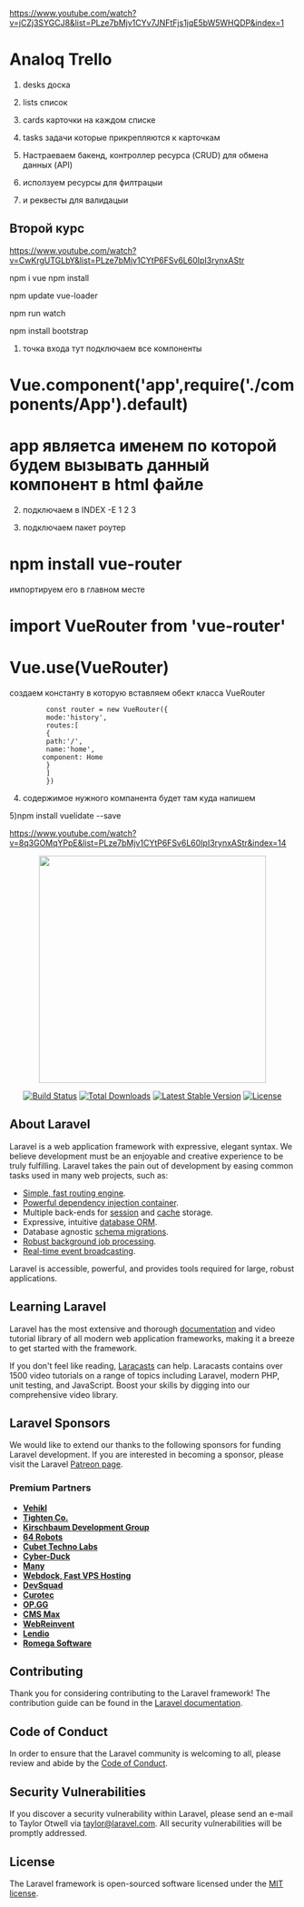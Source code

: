 https://www.youtube.com/watch?v=jCZj3SYGCJ8&list=PLze7bMjv1CYv7JNFtFjs1jqE5bW5WHQDP&index=1

# Analoq Trello

1) desks доска
2) lists список
3) cards карточки на каждом списке
4) tasks задачи которые прикрепляются к карточкам

5) Настраеваем бакенд, контроллер ресурса (CRUD) для обмена данных  (API)
6) исползуем ресурсы для филтрацыи
6) и реквесты для валидацыи

## Второй курс

https://www.youtube.com/watch?v=CwKrgUTGLbY&list=PLze7bMjv1CYtP6FSv6L60IpI3rynxAStr

npm i vue 
npm install

npm update vue-loader

npm run watch

npm install bootstrap

1) точка входа тут подключаем все компоненты

# Vue.component('app',require('./components/App').default)

# app являетса именем по которой будем вызывать данный компонент в html файле

2) подключаем в INDEX -E 1  <link rel="stylesheet" href="{{mix('css/app.css')}}">
   2 <script src="{{mix('js/app.js')}}"></script>
   3


3) подключаем пакет роутер

# npm install vue-router

импортируем его в главном месте

# import VueRouter from 'vue-router'

# Vue.use(VueRouter)

создаем константу в которую вставляем обект класса VueRouter

             const router = new VueRouter({
             mode:'history',
             routes:[
             {
             path:'/',
             name:'home',
            component: Home
             }
             ]
             })

4) содержимое нужного компанента будет там куда напишем
   <router-view></router-view>
   
5)npm install vuelidate --save

https://www.youtube.com/watch?v=8q3GOMqYPpE&list=PLze7bMjv1CYtP6FSv6L60IpI3rynxAStr&index=14


























<p align="center"><a href="https://laravel.com" target="_blank"><img src="https://raw.githubusercontent.com/laravel/art/master/logo-lockup/5%20SVG/2%20CMYK/1%20Full%20Color/laravel-logolockup-cmyk-red.svg" width="400"></a></p>

<p align="center">
<a href="https://travis-ci.org/laravel/framework"><img src="https://travis-ci.org/laravel/framework.svg" alt="Build Status"></a>
<a href="https://packagist.org/packages/laravel/framework"><img src="https://img.shields.io/packagist/dt/laravel/framework" alt="Total Downloads"></a>
<a href="https://packagist.org/packages/laravel/framework"><img src="https://img.shields.io/packagist/v/laravel/framework" alt="Latest Stable Version"></a>
<a href="https://packagist.org/packages/laravel/framework"><img src="https://img.shields.io/packagist/l/laravel/framework" alt="License"></a>
</p>

## About Laravel

Laravel is a web application framework with expressive, elegant syntax. We believe development must be an enjoyable and
creative experience to be truly fulfilling. Laravel takes the pain out of development by easing common tasks used in
many web projects, such as:

- [Simple, fast routing engine](https://laravel.com/docs/routing).
- [Powerful dependency injection container](https://laravel.com/docs/container).
- Multiple back-ends for [session](https://laravel.com/docs/session) and [cache](https://laravel.com/docs/cache)
  storage.
- Expressive, intuitive [database ORM](https://laravel.com/docs/eloquent).
- Database agnostic [schema migrations](https://laravel.com/docs/migrations).
- [Robust background job processing](https://laravel.com/docs/queues).
- [Real-time event broadcasting](https://laravel.com/docs/broadcasting).

Laravel is accessible, powerful, and provides tools required for large, robust applications.

## Learning Laravel

Laravel has the most extensive and thorough [documentation](https://laravel.com/docs) and video tutorial library of all
modern web application frameworks, making it a breeze to get started with the framework.

If you don't feel like reading, [Laracasts](https://laracasts.com) can help. Laracasts contains over 1500 video
tutorials on a range of topics including Laravel, modern PHP, unit testing, and JavaScript. Boost your skills by digging
into our comprehensive video library.

## Laravel Sponsors

We would like to extend our thanks to the following sponsors for funding Laravel development. If you are interested in
becoming a sponsor, please visit the Laravel [Patreon page](https://patreon.com/taylorotwell).

### Premium Partners

- **[Vehikl](https://vehikl.com/)**
- **[Tighten Co.](https://tighten.co)**
- **[Kirschbaum Development Group](https://kirschbaumdevelopment.com)**
- **[64 Robots](https://64robots.com)**
- **[Cubet Techno Labs](https://cubettech.com)**
- **[Cyber-Duck](https://cyber-duck.co.uk)**
- **[Many](https://www.many.co.uk)**
- **[Webdock, Fast VPS Hosting](https://www.webdock.io/en)**
- **[DevSquad](https://devsquad.com)**
- **[Curotec](https://www.curotec.com/services/technologies/laravel/)**
- **[OP.GG](https://op.gg)**
- **[CMS Max](https://www.cmsmax.com/)**
- **[WebReinvent](https://webreinvent.com/?utm_source=laravel&utm_medium=github&utm_campaign=patreon-sponsors)**
- **[Lendio](https://lendio.com)**
- **[Romega Software](https://romegasoftware.com)**

## Contributing

Thank you for considering contributing to the Laravel framework! The contribution guide can be found in
the [Laravel documentation](https://laravel.com/docs/contributions).

## Code of Conduct

In order to ensure that the Laravel community is welcoming to all, please review and abide by
the [Code of Conduct](https://laravel.com/docs/contributions#code-of-conduct).

## Security Vulnerabilities

If you discover a security vulnerability within Laravel, please send an e-mail to Taylor Otwell
via [taylor@laravel.com](mailto:taylor@laravel.com). All security vulnerabilities will be promptly addressed.

## License

The Laravel framework is open-sourced software licensed under the [MIT license](https://opensource.org/licenses/MIT).
